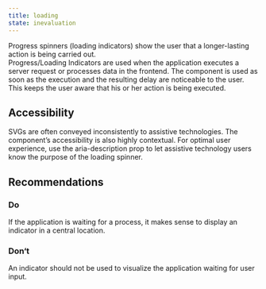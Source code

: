 ```yaml
---
title: loading
state: inevaluation
---
```


Progress spinners (loading indicators) show the user that a longer-lasting action is being carried out.  
Progress/Loading Indicators are used when the application executes a server request or processes data in the frontend. The component is used as soon as the execution and the resulting delay are noticeable to the user. This keeps the user aware that his or her action is being executed.

## Accessibility

SVGs are often conveyed inconsistently to assistive technologies. The component’s accessibility is also highly contextual.
For optimal user experience, use the aria-description prop to let assistive technology users know the purpose of the loading spinner.

## Recommendations

### Do

If the application is waiting for a process, it makes sense to display an indicator in a central location.

### Don‘t

An indicator should not be used to visualize the application waiting for user input.
